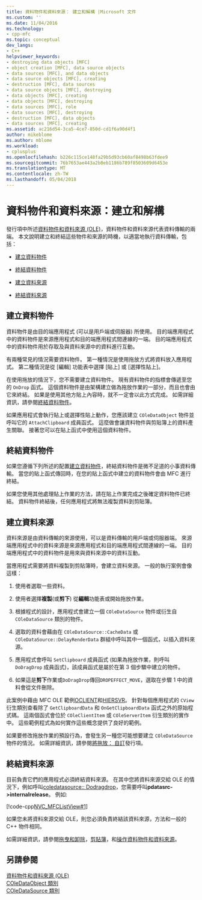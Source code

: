 ```yaml
---
title: 資料物件和資料來源： 建立和解構 |Microsoft 文件
ms.custom: ''
ms.date: 11/04/2016
ms.technology:
- cpp-mfc
ms.topic: conceptual
dev_langs:
- C++
helpviewer_keywords:
- destroying data objects [MFC]
- object creation [MFC], data source objects
- data sources [MFC], and data objects
- data source objects [MFC], creating
- destruction [MFC], data sources
- data source objects [MFC], destroying
- data objects [MFC], creating
- data objects [MFC], destroying
- data sources [MFC], role
- data sources [MFC], destroying
- destruction [MFC], data objects
- data sources [MFC], creating
ms.assetid: ac216d54-3ca5-4ce7-850d-cd1f6a90d4f1
author: mikeblome
ms.author: mblome
ms.workload:
- cplusplus
ms.openlocfilehash: b226c115ce148fa29b5d93cb60af8498b63fdee9
ms.sourcegitcommit: 76b7653ae443a2b8eb1186b789f8503609d6453e
ms.translationtype: MT
ms.contentlocale: zh-TW
ms.lasthandoff: 05/04/2018
---
```

# <a name="data-objects-and-data-sources-creation-and-destruction"></a>資料物件和資料來源：建立和解構
發行項中所述[資料物件和資料來源 (OLE)](../mfc/data-objects-and-data-sources-ole.md)，資料物件和資料來源代表資料傳輸的兩端。 本文說明建立和終結這些物件和來源的時機，以適當地執行資料傳輸，包括：  
  
-   [建立資料物件](#_core_creating_data_objects)  
  
-   [終結資料物件](#_core_destroying_data_objects)  
  
-   [建立資料來源](#_core_creating_data_sources)  
  
-   [終結資料來源](#_core_destroying_data_sources)  
  
##  <a name="_core_creating_data_objects"></a> 建立資料物件  
 資料物件是由目的端應用程式 (可以是用戶端或伺服器) 所使用。 目的端應用程式中的資料物件是來源應用程式和目的端應用程式間連線的一端。 目的端應用程式中的資料物件用於存取及與資料來源中的資料進行互動。  
  
 有兩種常見的情況需要資料物件。 第一種情況是使用拖放方式將資料放入應用程式。 第二種情況是從 [編輯] 功能表中選擇 [貼上] 或 [選擇性貼上]。  
  
 在使用拖放的情況下，您不需要建立資料物件。 現有資料物件的指標會傳遞至您的 `OnDrop` 函式。 這個資料物件是由架構建立做為拖放作業的一部分，而且也會由它來終結。 如果是使用其他方貼上內容時，就不一定會以此方式完成。 如需詳細資訊，請參閱[終結資料物件](#_core_destroying_data_objects)。  
  
 如果應用程式會執行貼上或選擇性貼上動作，您應該建立 `COleDataObject` 物件並呼叫它的 `AttachClipboard` 成員函式。 這麼做會讓資料物件與剪貼簿上的資料產生關聯。 接著您可以在貼上函式中使用這個資料物件。  
  
##  <a name="_core_destroying_data_objects"></a> 終結資料物件  
 如果您遵循下列所述的配置[建立資料物件](#_core_creating_data_objects)，終結資料物件是微不足道的小事資料傳輸。 當您的貼上函式傳回時，在您的貼上函式中建立的資料物件會由 MFC 進行終結。  
  
 如果您使用其他處理貼上作業的方法，請在貼上作業完成之後確定資料物件已終結。 資料物件終結後，任何應用程式將無法複製資料到剪貼簿。  
  
##  <a name="_core_creating_data_sources"></a> 建立資料來源  
 資料來源是由資料傳輸的來源使用，可以是資料傳輸的用戶端或伺服器端。 來源端應用程式中的資料來源是來源應用程式和目的端應用程式間連線的一端。 目的端應用程式中的資料物件是用來與資料來源中的資料互動。  
  
 當應用程式需要將資料複製到剪貼簿時，會建立資料來源。 一般的執行案例會像這樣：  
  
1.  使用者選取一些資料。  
  
2.  使用者選擇**複製**(或**剪下**) 從**編輯**功能表或開始拖放作業。  
  
3.  根據程式的設計，應用程式會建立一個 `COleDataSource` 物件或衍生自 `COleDataSource` 類別的物件。  
  
4.  選取的資料會藉由在 `COleDataSource::CacheData` 或 `COleDataSource::DelayRenderData` 群組中呼叫其中一個函式，以插入資料來源。  
  
5.  應用程式會呼叫 `SetClipboard` 成員函式 (如果為拖放作業，則呼叫 `DoDragDrop` 成員函式)，該成員函式是屬於在第 3 個步驟中建立的物件。  
  
6.  如果這是**剪下**作業或`DoDragDrop`傳回`DROPEFFECT_MOVE`，選取在步驟 1 中的資料會從文件刪除。  
  
 此案例中藉由 MFC OLE 範例[OCLIENT](../visual-cpp-samples.md)和[HIERSVR](../visual-cpp-samples.md)。 針對每個應用程式的 `CView` 衍生類別查看除了 `GetClipboardData` 和 `OnGetClipboardData` 函式之外的原始程式碼。 這兩個函式會位於 `COleClientItem` 或 `COleServerItem` 衍生類別的實作中。 這些範例程式為如何實作這些概念提供了良好的範例。  
  
 如果要修改拖放作業的預設行為，會發生另一種您可能想要建立 `COleDataSource` 物件的情況。 如需詳細資訊，請參閱[將拖放： 自訂](../mfc/drag-and-drop-customizing.md)發行項。  
  
##  <a name="_core_destroying_data_sources"></a> 終結資料來源  
 目前負責它們的應用程式必須終結資料來源。 在其中您將資料來源交給 OLE 的情況下，例如呼叫[coledatasource:: Dodragdrop](../mfc/reference/coledatasource-class.md#dodragdrop)，您需要呼叫**pdatasrc->internalrelease**。 例如:   
  
 [!code-cpp[NVC_MFCListView#1](../atl/reference/codesnippet/cpp/data-objects-and-data-sources-creation-and-destruction_1.cpp)]  
  
 如果您未將資料來源交給 OLE，則您必須負責終結該資料來源，方法和一般的 C++ 物件相同。  
  
 如需詳細資訊，請參閱[拖曳和卸除](../mfc/drag-and-drop-ole.md)，[剪貼簿](../mfc/clipboard.md)，和[操作資料物件和資料來源](../mfc/data-objects-and-data-sources-manipulation.md)。  
  
## <a name="see-also"></a>另請參閱  
 [資料物件和資料來源 (OLE)](../mfc/data-objects-and-data-sources-ole.md)   
 [COleDataObject 類別](../mfc/reference/coledataobject-class.md)   
 [COleDataSource 類別](../mfc/reference/coledatasource-class.md)
